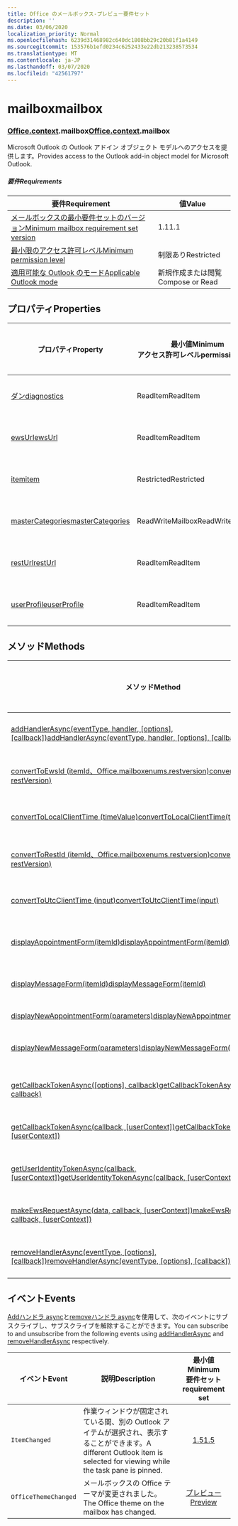 ```yaml
---
title: Office のメールボックス-プレビュー要件セット
description: ''
ms.date: 03/06/2020
localization_priority: Normal
ms.openlocfilehash: 6239d31468982c640dc1808bb29c20b81f1a4149
ms.sourcegitcommit: 153576b1efd0234c6252433e22db213238573534
ms.translationtype: MT
ms.contentlocale: ja-JP
ms.lasthandoff: 03/07/2020
ms.locfileid: "42561797"
---
```

# <a name="mailbox"></a><span data-ttu-id="1b888-102">mailbox</span><span class="sxs-lookup"><span data-stu-id="1b888-102">mailbox</span></span>

### <a name="officecontextmailbox"></a><span data-ttu-id="1b888-103">[Office](office.md)[.context](office.context.md).mailbox</span><span class="sxs-lookup"><span data-stu-id="1b888-103">[Office](office.md)[.context](office.context.md).mailbox</span></span>

<span data-ttu-id="1b888-104">Microsoft Outlook の Outlook アドイン オブジェクト モデルへのアクセスを提供します。</span><span class="sxs-lookup"><span data-stu-id="1b888-104">Provides access to the Outlook add-in object model for Microsoft Outlook.</span></span>

##### <a name="requirements"></a><span data-ttu-id="1b888-105">要件</span><span class="sxs-lookup"><span data-stu-id="1b888-105">Requirements</span></span>

|<span data-ttu-id="1b888-106">要件</span><span class="sxs-lookup"><span data-stu-id="1b888-106">Requirement</span></span>| <span data-ttu-id="1b888-107">値</span><span class="sxs-lookup"><span data-stu-id="1b888-107">Value</span></span>|
|---|---|
|[<span data-ttu-id="1b888-108">メールボックスの最小要件セットのバージョン</span><span class="sxs-lookup"><span data-stu-id="1b888-108">Minimum mailbox requirement set version</span></span>](../../requirement-sets/outlook-api-requirement-sets.md)| <span data-ttu-id="1b888-109">1.1</span><span class="sxs-lookup"><span data-stu-id="1b888-109">1.1</span></span>|
|[<span data-ttu-id="1b888-110">最小限のアクセス許可レベル</span><span class="sxs-lookup"><span data-stu-id="1b888-110">Minimum permission level</span></span>](../../../outlook/understanding-outlook-add-in-permissions.md)| <span data-ttu-id="1b888-111">制限あり</span><span class="sxs-lookup"><span data-stu-id="1b888-111">Restricted</span></span>|
|[<span data-ttu-id="1b888-112">適用可能な Outlook のモード</span><span class="sxs-lookup"><span data-stu-id="1b888-112">Applicable Outlook mode</span></span>](../../../outlook/outlook-add-ins-overview.md#extension-points)| <span data-ttu-id="1b888-113">新規作成または閲覧</span><span class="sxs-lookup"><span data-stu-id="1b888-113">Compose or Read</span></span>|

## <a name="properties"></a><span data-ttu-id="1b888-114">プロパティ</span><span class="sxs-lookup"><span data-stu-id="1b888-114">Properties</span></span>

| <span data-ttu-id="1b888-115">プロパティ</span><span class="sxs-lookup"><span data-stu-id="1b888-115">Property</span></span> | <span data-ttu-id="1b888-116">最小値</span><span class="sxs-lookup"><span data-stu-id="1b888-116">Minimum</span></span><br><span data-ttu-id="1b888-117">アクセス許可レベル</span><span class="sxs-lookup"><span data-stu-id="1b888-117">permission level</span></span> | <span data-ttu-id="1b888-118">モード</span><span class="sxs-lookup"><span data-stu-id="1b888-118">Modes</span></span> | <span data-ttu-id="1b888-119">戻り値の種類</span><span class="sxs-lookup"><span data-stu-id="1b888-119">Return type</span></span> | <span data-ttu-id="1b888-120">最小値</span><span class="sxs-lookup"><span data-stu-id="1b888-120">Minimum</span></span><br><span data-ttu-id="1b888-121">要件セット</span><span class="sxs-lookup"><span data-stu-id="1b888-121">requirement set</span></span> |
|---|---|---|---|:---:|
| [<span data-ttu-id="1b888-122">ダン</span><span class="sxs-lookup"><span data-stu-id="1b888-122">diagnostics</span></span>](/javascript/api/outlook/office.mailbox?view=outlook-js-preview#diagnostics) | <span data-ttu-id="1b888-123">ReadItem</span><span class="sxs-lookup"><span data-stu-id="1b888-123">ReadItem</span></span> | <span data-ttu-id="1b888-124">作成</span><span class="sxs-lookup"><span data-stu-id="1b888-124">Compose</span></span><br><span data-ttu-id="1b888-125">読み取り</span><span class="sxs-lookup"><span data-stu-id="1b888-125">Read</span></span> | [<span data-ttu-id="1b888-126">Diagnostics</span><span class="sxs-lookup"><span data-stu-id="1b888-126">Diagnostics</span></span>](/javascript/api/outlook/office.diagnostics?view=outlook-js-preview) | [<span data-ttu-id="1b888-127">1.1</span><span class="sxs-lookup"><span data-stu-id="1b888-127">1.1</span></span>](../requirement-set-1.1/outlook-requirement-set-1.1.md) |
| [<span data-ttu-id="1b888-128">ewsUrl</span><span class="sxs-lookup"><span data-stu-id="1b888-128">ewsUrl</span></span>](/javascript/api/outlook/office.mailbox?view=outlook-js-preview#ewsurl) | <span data-ttu-id="1b888-129">ReadItem</span><span class="sxs-lookup"><span data-stu-id="1b888-129">ReadItem</span></span> | <span data-ttu-id="1b888-130">作成</span><span class="sxs-lookup"><span data-stu-id="1b888-130">Compose</span></span><br><span data-ttu-id="1b888-131">読み取り</span><span class="sxs-lookup"><span data-stu-id="1b888-131">Read</span></span> | <span data-ttu-id="1b888-132">String</span><span class="sxs-lookup"><span data-stu-id="1b888-132">String</span></span> | [<span data-ttu-id="1b888-133">1.1</span><span class="sxs-lookup"><span data-stu-id="1b888-133">1.1</span></span>](../requirement-set-1.1/outlook-requirement-set-1.1.md) |
| [<span data-ttu-id="1b888-134">item</span><span class="sxs-lookup"><span data-stu-id="1b888-134">item</span></span>](office.context.mailbox.item.md) | <span data-ttu-id="1b888-135">Restricted</span><span class="sxs-lookup"><span data-stu-id="1b888-135">Restricted</span></span> | <span data-ttu-id="1b888-136">作成</span><span class="sxs-lookup"><span data-stu-id="1b888-136">Compose</span></span><br><span data-ttu-id="1b888-137">読み取り</span><span class="sxs-lookup"><span data-stu-id="1b888-137">Read</span></span> | [<span data-ttu-id="1b888-138">項目</span><span class="sxs-lookup"><span data-stu-id="1b888-138">Item</span></span>](/javascript/api/outlook/office.item?view=outlook-js-preview) | [<span data-ttu-id="1b888-139">1.1</span><span class="sxs-lookup"><span data-stu-id="1b888-139">1.1</span></span>](../requirement-set-1.1/outlook-requirement-set-1.1.md) |
| [<span data-ttu-id="1b888-140">masterCategories</span><span class="sxs-lookup"><span data-stu-id="1b888-140">masterCategories</span></span>](/javascript/api/outlook/office.mailbox?view=outlook-js-preview#mastercategories) | <span data-ttu-id="1b888-141">ReadWriteMailbox</span><span class="sxs-lookup"><span data-stu-id="1b888-141">ReadWriteMailbox</span></span> | <span data-ttu-id="1b888-142">作成</span><span class="sxs-lookup"><span data-stu-id="1b888-142">Compose</span></span><br><span data-ttu-id="1b888-143">読み取り</span><span class="sxs-lookup"><span data-stu-id="1b888-143">Read</span></span> | [<span data-ttu-id="1b888-144">MasterCategories</span><span class="sxs-lookup"><span data-stu-id="1b888-144">MasterCategories</span></span>](/javascript/api/outlook/office.mastercategories?view=outlook-js-preview) | [<span data-ttu-id="1b888-145">1.8</span><span class="sxs-lookup"><span data-stu-id="1b888-145">1.8</span></span>](../requirement-set-1.8/outlook-requirement-set-1.8.md) |
| [<span data-ttu-id="1b888-146">restUrl</span><span class="sxs-lookup"><span data-stu-id="1b888-146">restUrl</span></span>](/javascript/api/outlook/office.mailbox?view=outlook-js-preview#resturl) | <span data-ttu-id="1b888-147">ReadItem</span><span class="sxs-lookup"><span data-stu-id="1b888-147">ReadItem</span></span> | <span data-ttu-id="1b888-148">作成</span><span class="sxs-lookup"><span data-stu-id="1b888-148">Compose</span></span><br><span data-ttu-id="1b888-149">読み取り</span><span class="sxs-lookup"><span data-stu-id="1b888-149">Read</span></span> | <span data-ttu-id="1b888-150">String</span><span class="sxs-lookup"><span data-stu-id="1b888-150">String</span></span> | [<span data-ttu-id="1b888-151">1.5</span><span class="sxs-lookup"><span data-stu-id="1b888-151">1.5</span></span>](../requirement-set-1.5/outlook-requirement-set-1.5.md) |
| [<span data-ttu-id="1b888-152">userProfile</span><span class="sxs-lookup"><span data-stu-id="1b888-152">userProfile</span></span>](/javascript/api/outlook/office.mailbox?view=outlook-js-preview#userprofile) | <span data-ttu-id="1b888-153">ReadItem</span><span class="sxs-lookup"><span data-stu-id="1b888-153">ReadItem</span></span> | <span data-ttu-id="1b888-154">作成</span><span class="sxs-lookup"><span data-stu-id="1b888-154">Compose</span></span><br><span data-ttu-id="1b888-155">読み取り</span><span class="sxs-lookup"><span data-stu-id="1b888-155">Read</span></span> | [<span data-ttu-id="1b888-156">プロファイル</span><span class="sxs-lookup"><span data-stu-id="1b888-156">UserProfile</span></span>](/javascript/api/outlook/office.userprofile?view=outlook-js-preview) | [<span data-ttu-id="1b888-157">1.1</span><span class="sxs-lookup"><span data-stu-id="1b888-157">1.1</span></span>](../requirement-set-1.1/outlook-requirement-set-1.1.md) |

## <a name="methods"></a><span data-ttu-id="1b888-158">メソッド</span><span class="sxs-lookup"><span data-stu-id="1b888-158">Methods</span></span>

| <span data-ttu-id="1b888-159">メソッド</span><span class="sxs-lookup"><span data-stu-id="1b888-159">Method</span></span> | <span data-ttu-id="1b888-160">最小値</span><span class="sxs-lookup"><span data-stu-id="1b888-160">Minimum</span></span><br><span data-ttu-id="1b888-161">アクセス許可レベル</span><span class="sxs-lookup"><span data-stu-id="1b888-161">permission level</span></span> | <span data-ttu-id="1b888-162">モード</span><span class="sxs-lookup"><span data-stu-id="1b888-162">Modes</span></span> | <span data-ttu-id="1b888-163">最小値</span><span class="sxs-lookup"><span data-stu-id="1b888-163">Minimum</span></span><br><span data-ttu-id="1b888-164">要件セット</span><span class="sxs-lookup"><span data-stu-id="1b888-164">requirement set</span></span> |
|---|---|---|:---:|
| <span data-ttu-id="1b888-165">[addHandlerAsync(eventType, handler, [options], [callback])](/javascript/api/outlook/office.mailbox?view=outlook-js-preview#addhandlerasync-eventtype--handler--options--callback-)</span><span class="sxs-lookup"><span data-stu-id="1b888-165">[addHandlerAsync(eventType, handler, [options], [callback])](/javascript/api/outlook/office.mailbox?view=outlook-js-preview#addhandlerasync-eventtype--handler--options--callback-)</span></span> | <span data-ttu-id="1b888-166">ReadItem</span><span class="sxs-lookup"><span data-stu-id="1b888-166">ReadItem</span></span> | <span data-ttu-id="1b888-167">作成</span><span class="sxs-lookup"><span data-stu-id="1b888-167">Compose</span></span><br><span data-ttu-id="1b888-168">読み取り</span><span class="sxs-lookup"><span data-stu-id="1b888-168">Read</span></span> | [<span data-ttu-id="1b888-169">1.5</span><span class="sxs-lookup"><span data-stu-id="1b888-169">1.5</span></span>](../requirement-set-1.5/outlook-requirement-set-1.5.md) |
| [<span data-ttu-id="1b888-170">convertToEwsId (itemId、Office.mailboxenums.restversion)</span><span class="sxs-lookup"><span data-stu-id="1b888-170">convertToEwsId(itemId, restVersion)</span></span>](/javascript/api/outlook/office.mailbox?view=outlook-js-preview#converttoewsid-itemid--restversion-) | <span data-ttu-id="1b888-171">Restricted</span><span class="sxs-lookup"><span data-stu-id="1b888-171">Restricted</span></span> | <span data-ttu-id="1b888-172">作成</span><span class="sxs-lookup"><span data-stu-id="1b888-172">Compose</span></span><br><span data-ttu-id="1b888-173">読み取り</span><span class="sxs-lookup"><span data-stu-id="1b888-173">Read</span></span> | [<span data-ttu-id="1b888-174">1.3</span><span class="sxs-lookup"><span data-stu-id="1b888-174">1.3</span></span>](../requirement-set-1.3/outlook-requirement-set-1.3.md) |
| [<span data-ttu-id="1b888-175">convertToLocalClientTime (timeValue)</span><span class="sxs-lookup"><span data-stu-id="1b888-175">convertToLocalClientTime(timeValue)</span></span>](/javascript/api/outlook/office.mailbox?view=outlook-js-preview#converttolocalclienttime-timevalue-) | <span data-ttu-id="1b888-176">ReadItem</span><span class="sxs-lookup"><span data-stu-id="1b888-176">ReadItem</span></span> | <span data-ttu-id="1b888-177">作成</span><span class="sxs-lookup"><span data-stu-id="1b888-177">Compose</span></span><br><span data-ttu-id="1b888-178">読み取り</span><span class="sxs-lookup"><span data-stu-id="1b888-178">Read</span></span> | [<span data-ttu-id="1b888-179">1.1</span><span class="sxs-lookup"><span data-stu-id="1b888-179">1.1</span></span>](../requirement-set-1.1/outlook-requirement-set-1.1.md) |
| [<span data-ttu-id="1b888-180">convertToRestId (itemId、Office.mailboxenums.restversion)</span><span class="sxs-lookup"><span data-stu-id="1b888-180">convertToRestId(itemId, restVersion)</span></span>](/javascript/api/outlook/office.mailbox?view=outlook-js-preview#converttorestid-itemid--restversion-) | <span data-ttu-id="1b888-181">Restricted</span><span class="sxs-lookup"><span data-stu-id="1b888-181">Restricted</span></span> | <span data-ttu-id="1b888-182">作成</span><span class="sxs-lookup"><span data-stu-id="1b888-182">Compose</span></span><br><span data-ttu-id="1b888-183">読み取り</span><span class="sxs-lookup"><span data-stu-id="1b888-183">Read</span></span> | [<span data-ttu-id="1b888-184">1.3</span><span class="sxs-lookup"><span data-stu-id="1b888-184">1.3</span></span>](../requirement-set-1.3/outlook-requirement-set-1.3.md) |
| [<span data-ttu-id="1b888-185">convertToUtcClientTime (input)</span><span class="sxs-lookup"><span data-stu-id="1b888-185">convertToUtcClientTime(input)</span></span>](/javascript/api/outlook/office.mailbox?view=outlook-js-preview#converttoutcclienttime-input-) | <span data-ttu-id="1b888-186">ReadItem</span><span class="sxs-lookup"><span data-stu-id="1b888-186">ReadItem</span></span> | <span data-ttu-id="1b888-187">作成</span><span class="sxs-lookup"><span data-stu-id="1b888-187">Compose</span></span><br><span data-ttu-id="1b888-188">読み取り</span><span class="sxs-lookup"><span data-stu-id="1b888-188">Read</span></span> | [<span data-ttu-id="1b888-189">1.1</span><span class="sxs-lookup"><span data-stu-id="1b888-189">1.1</span></span>](../requirement-set-1.1/outlook-requirement-set-1.1.md) |
| [<span data-ttu-id="1b888-190">displayAppointmentForm(itemId)</span><span class="sxs-lookup"><span data-stu-id="1b888-190">displayAppointmentForm(itemId)</span></span>](/javascript/api/outlook/office.mailbox?view=outlook-js-preview#displayappointmentform-itemid-) | <span data-ttu-id="1b888-191">ReadItem</span><span class="sxs-lookup"><span data-stu-id="1b888-191">ReadItem</span></span> | <span data-ttu-id="1b888-192">作成</span><span class="sxs-lookup"><span data-stu-id="1b888-192">Compose</span></span><br><span data-ttu-id="1b888-193">読み取り</span><span class="sxs-lookup"><span data-stu-id="1b888-193">Read</span></span> | [<span data-ttu-id="1b888-194">1.1</span><span class="sxs-lookup"><span data-stu-id="1b888-194">1.1</span></span>](../requirement-set-1.1/outlook-requirement-set-1.1.md) |
| [<span data-ttu-id="1b888-195">displayMessageForm(itemId)</span><span class="sxs-lookup"><span data-stu-id="1b888-195">displayMessageForm(itemId)</span></span>](/javascript/api/outlook/office.mailbox?view=outlook-js-preview#displaymessageform-itemid-) | <span data-ttu-id="1b888-196">ReadItem</span><span class="sxs-lookup"><span data-stu-id="1b888-196">ReadItem</span></span> | <span data-ttu-id="1b888-197">作成</span><span class="sxs-lookup"><span data-stu-id="1b888-197">Compose</span></span><br><span data-ttu-id="1b888-198">読み取り</span><span class="sxs-lookup"><span data-stu-id="1b888-198">Read</span></span> | [<span data-ttu-id="1b888-199">1.1</span><span class="sxs-lookup"><span data-stu-id="1b888-199">1.1</span></span>](../requirement-set-1.1/outlook-requirement-set-1.1.md) |
| [<span data-ttu-id="1b888-200">displayNewAppointmentForm(parameters)</span><span class="sxs-lookup"><span data-stu-id="1b888-200">displayNewAppointmentForm(parameters)</span></span>](/javascript/api/outlook/office.mailbox?view=outlook-js-preview#displaynewappointmentform-parameters-) | <span data-ttu-id="1b888-201">ReadItem</span><span class="sxs-lookup"><span data-stu-id="1b888-201">ReadItem</span></span> | <span data-ttu-id="1b888-202">読み取り</span><span class="sxs-lookup"><span data-stu-id="1b888-202">Read</span></span> | [<span data-ttu-id="1b888-203">1.1</span><span class="sxs-lookup"><span data-stu-id="1b888-203">1.1</span></span>](../requirement-set-1.1/outlook-requirement-set-1.1.md) |
| [<span data-ttu-id="1b888-204">displayNewMessageForm(parameters)</span><span class="sxs-lookup"><span data-stu-id="1b888-204">displayNewMessageForm(parameters)</span></span>](/javascript/api/outlook/office.mailbox?view=outlook-js-preview#displaynewmessageform-parameters-) | <span data-ttu-id="1b888-205">ReadItem</span><span class="sxs-lookup"><span data-stu-id="1b888-205">ReadItem</span></span> | <span data-ttu-id="1b888-206">作成</span><span class="sxs-lookup"><span data-stu-id="1b888-206">Compose</span></span><br><span data-ttu-id="1b888-207">読み取り</span><span class="sxs-lookup"><span data-stu-id="1b888-207">Read</span></span> | [<span data-ttu-id="1b888-208">1.6</span><span class="sxs-lookup"><span data-stu-id="1b888-208">1.6</span></span>](../requirement-set-1.6/outlook-requirement-set-1.6.md) |
| <span data-ttu-id="1b888-209">[getCallbackTokenAsync([options], callback)](/javascript/api/outlook/office.mailbox?view=outlook-js-preview#getcallbacktokenasync-options--callback-)</span><span class="sxs-lookup"><span data-stu-id="1b888-209">[getCallbackTokenAsync([options], callback)](/javascript/api/outlook/office.mailbox?view=outlook-js-preview#getcallbacktokenasync-options--callback-)</span></span> | <span data-ttu-id="1b888-210">ReadItem</span><span class="sxs-lookup"><span data-stu-id="1b888-210">ReadItem</span></span> | <span data-ttu-id="1b888-211">作成</span><span class="sxs-lookup"><span data-stu-id="1b888-211">Compose</span></span><br><span data-ttu-id="1b888-212">読み取り</span><span class="sxs-lookup"><span data-stu-id="1b888-212">Read</span></span> | [<span data-ttu-id="1b888-213">1.5</span><span class="sxs-lookup"><span data-stu-id="1b888-213">1.5</span></span>](../requirement-set-1.5/outlook-requirement-set-1.5.md) |
| <span data-ttu-id="1b888-214">[getCallbackTokenAsync(callback, [userContext])](/javascript/api/outlook/office.mailbox?view=outlook-js-preview#getcallbacktokenasync-callback--usercontext-)</span><span class="sxs-lookup"><span data-stu-id="1b888-214">[getCallbackTokenAsync(callback, [userContext])](/javascript/api/outlook/office.mailbox?view=outlook-js-preview#getcallbacktokenasync-callback--usercontext-)</span></span> | <span data-ttu-id="1b888-215">ReadItem</span><span class="sxs-lookup"><span data-stu-id="1b888-215">ReadItem</span></span> | <span data-ttu-id="1b888-216">作成</span><span class="sxs-lookup"><span data-stu-id="1b888-216">Compose</span></span><br><span data-ttu-id="1b888-217">読み取り</span><span class="sxs-lookup"><span data-stu-id="1b888-217">Read</span></span> | [<span data-ttu-id="1b888-218">1.3</span><span class="sxs-lookup"><span data-stu-id="1b888-218">1.3</span></span>](../requirement-set-1.3/outlook-requirement-set-1.3.md)<br>[<span data-ttu-id="1b888-219">1.1</span><span class="sxs-lookup"><span data-stu-id="1b888-219">1.1</span></span>](../requirement-set-1.1/outlook-requirement-set-1.1.md) |
| <span data-ttu-id="1b888-220">[getUserIdentityTokenAsync(callback, [userContext])](/javascript/api/outlook/office.mailbox?view=outlook-js-preview#getuseridentitytokenasync-callback--usercontext-)</span><span class="sxs-lookup"><span data-stu-id="1b888-220">[getUserIdentityTokenAsync(callback, [userContext])](/javascript/api/outlook/office.mailbox?view=outlook-js-preview#getuseridentitytokenasync-callback--usercontext-)</span></span> | <span data-ttu-id="1b888-221">ReadItem</span><span class="sxs-lookup"><span data-stu-id="1b888-221">ReadItem</span></span> | <span data-ttu-id="1b888-222">作成</span><span class="sxs-lookup"><span data-stu-id="1b888-222">Compose</span></span><br><span data-ttu-id="1b888-223">読み取り</span><span class="sxs-lookup"><span data-stu-id="1b888-223">Read</span></span> | [<span data-ttu-id="1b888-224">1.1</span><span class="sxs-lookup"><span data-stu-id="1b888-224">1.1</span></span>](../requirement-set-1.1/outlook-requirement-set-1.1.md) |
| <span data-ttu-id="1b888-225">[makeEwsRequestAsync(data, callback, [userContext])](/javascript/api/outlook/office.mailbox?view=outlook-js-preview#makeewsrequestasync-data--callback--usercontext-)</span><span class="sxs-lookup"><span data-stu-id="1b888-225">[makeEwsRequestAsync(data, callback, [userContext])](/javascript/api/outlook/office.mailbox?view=outlook-js-preview#makeewsrequestasync-data--callback--usercontext-)</span></span> | <span data-ttu-id="1b888-226">ReadWriteMailbox</span><span class="sxs-lookup"><span data-stu-id="1b888-226">ReadWriteMailbox</span></span> | <span data-ttu-id="1b888-227">作成</span><span class="sxs-lookup"><span data-stu-id="1b888-227">Compose</span></span><br><span data-ttu-id="1b888-228">読み取り</span><span class="sxs-lookup"><span data-stu-id="1b888-228">Read</span></span> | [<span data-ttu-id="1b888-229">1.1</span><span class="sxs-lookup"><span data-stu-id="1b888-229">1.1</span></span>](../requirement-set-1.1/outlook-requirement-set-1.1.md) |
| <span data-ttu-id="1b888-230">[removeHandlerAsync(eventType, [options], [callback])](/javascript/api/outlook/office.mailbox?view=outlook-js-preview#removehandlerasync-eventtype--options--callback-)</span><span class="sxs-lookup"><span data-stu-id="1b888-230">[removeHandlerAsync(eventType, [options], [callback])](/javascript/api/outlook/office.mailbox?view=outlook-js-preview#removehandlerasync-eventtype--options--callback-)</span></span> | <span data-ttu-id="1b888-231">ReadItem</span><span class="sxs-lookup"><span data-stu-id="1b888-231">ReadItem</span></span> | <span data-ttu-id="1b888-232">作成</span><span class="sxs-lookup"><span data-stu-id="1b888-232">Compose</span></span><br><span data-ttu-id="1b888-233">読み取り</span><span class="sxs-lookup"><span data-stu-id="1b888-233">Read</span></span> | [<span data-ttu-id="1b888-234">1.5</span><span class="sxs-lookup"><span data-stu-id="1b888-234">1.5</span></span>](../requirement-set-1.5/outlook-requirement-set-1.5.md) |

## <a name="events"></a><span data-ttu-id="1b888-235">イベント</span><span class="sxs-lookup"><span data-stu-id="1b888-235">Events</span></span>

<span data-ttu-id="1b888-236">[Addハンドラ async](/javascript/api/outlook/office.mailbox?view=outlook-js-preview#addhandlerasync-eventtype--handler--options--callback-)と[removeハンドラ async](/javascript/api/outlook/office.mailbox?view=outlook-js-preview#removehandlerasync-eventtype--options--callback-)を使用して、次のイベントにサブスクライブし、サブスクライブを解除することができます。</span><span class="sxs-lookup"><span data-stu-id="1b888-236">You can subscribe to and unsubscribe from the following events using [addHandlerAsync](/javascript/api/outlook/office.mailbox?view=outlook-js-preview#addhandlerasync-eventtype--handler--options--callback-) and [removeHandlerAsync](/javascript/api/outlook/office.mailbox?view=outlook-js-preview#removehandlerasync-eventtype--options--callback-) respectively.</span></span>

| <span data-ttu-id="1b888-237">イベント</span><span class="sxs-lookup"><span data-stu-id="1b888-237">Event</span></span> | <span data-ttu-id="1b888-238">説明</span><span class="sxs-lookup"><span data-stu-id="1b888-238">Description</span></span> | <span data-ttu-id="1b888-239">最小値</span><span class="sxs-lookup"><span data-stu-id="1b888-239">Minimum</span></span><br><span data-ttu-id="1b888-240">要件セット</span><span class="sxs-lookup"><span data-stu-id="1b888-240">requirement set</span></span> |
|---|---|:---:|
|`ItemChanged`| <span data-ttu-id="1b888-241">作業ウィンドウが固定されている間、別の Outlook アイテムが選択され、表示することができます。</span><span class="sxs-lookup"><span data-stu-id="1b888-241">A different Outlook item is selected for viewing while the task pane is pinned.</span></span> | [<span data-ttu-id="1b888-242">1.5</span><span class="sxs-lookup"><span data-stu-id="1b888-242">1.5</span></span>](../requirement-set-1.5/outlook-requirement-set-1.5.md) |
|`OfficeThemeChanged`| <span data-ttu-id="1b888-243">メールボックスの Office テーマが変更されました。</span><span class="sxs-lookup"><span data-stu-id="1b888-243">The Office theme on the mailbox has changed.</span></span> | [<span data-ttu-id="1b888-244">プレビュー</span><span class="sxs-lookup"><span data-stu-id="1b888-244">Preview</span></span>](../preview-requirement-set/outlook-requirement-set-preview.md) |

